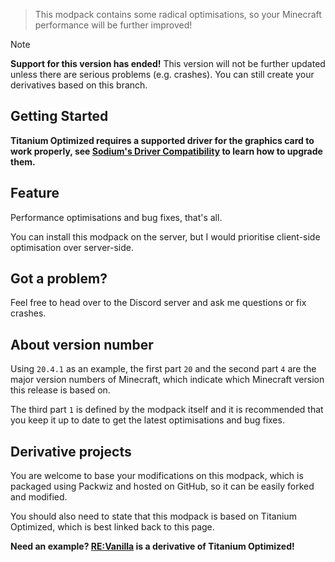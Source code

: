 > This modpack contains some radical optimisations, so your Minecraft performance will be further improved!

> [!NOTE]
> **Support for this version has ended!** This version will not be further updated unless there are serious problems (e.g. crashes). You can still create your derivatives based on this branch.

## Getting Started

**Titanium Optimized requires a supported driver for the graphics card to work properly, see [Sodium's Driver Compatibility](https://github.com/CaffeineMC/sodium-fabric/wiki/Driver-Compatibility) to learn how to upgrade them.**

## Feature

Performance optimisations and bug fixes, that's all.

You can install this modpack on the server, but I would prioritise client-side optimisation over server-side.

## Got a problem?

Feel free to head over to the Discord server and ask me questions or fix crashes.

## About version number

Using `20.4.1` as an example, the first part `20` and the second part `4` are the major version numbers of Minecraft, which indicate which Minecraft version this release is based on.

The third part `1` is defined by the modpack itself and it is recommended that you keep it up to date to get the latest optimisations and bug fixes.

## Derivative projects

You are welcome to base your modifications on this modpack, which is packaged using Packwiz and hosted on GitHub, so it can be easily forked and modified.

You should also need to state that this modpack is based on Titanium Optimized, which is best linked back to this page.

**Need an example? [RE:Vanilla](https://modrinth.com/modpack/revanillaw) is a derivative of Titanium Optimized!**